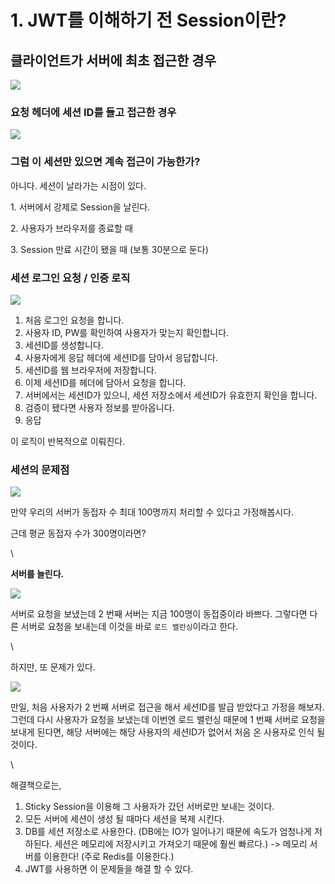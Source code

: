 # 1. JWT를 이해하기 전 Session이란?

## 클라이언트가 서버에 최초 접근한 경우

![](https://blog.kakaocdn.net/dn/VJGu9/btriJoI7Wy9/D2LNPJKk2Gt1hKfYXqdi6K/img.png)

### &#x20;

### 요청 헤더에 세션 ID를 들고 접근한 경우

![](https://blog.kakaocdn.net/dn/bBUYwf/btriB7hL16P/MWwfXA8KtI0TUTOqxxmibK/img.png)

### &#x20;

### 그럼 이 세션만 있으면 계속 접근이 가능한가?

아니다. 세션이 날라가는 시점이 있다.

1\. 서버에서 강제로 Session을 날린다.

2\. 사용자가 브라우저를 종료할 때

3\. Session 만료 시간이 됐을 때 (보통 30분으로 둔다)

### &#x20;

### 세션 로그인 요청 / 인증 로직

![](https://blog.kakaocdn.net/dn/z62ZR/btriFjW0Ljd/jEgVhb5funkJ8jUJGjfxM0/img.png)

1. 처음 로그인 요청을 합니다.
2. 사용자 ID, PW를 확인하여 사용자가 맞는지 확인합니다.
3. 세션ID를 생성합니다.
4. 사용자에게 응답 헤더에 세션ID를 담아서 응답합니다.
5. 세션ID를 웹 브라우저에 저장합니다.
6. 이제 세션ID를 헤더에 담아서 요청을 합니다.
7. 서버에서는 세션ID가 있으니, 세션 저장소에서 세션ID가 유효한지 확인을 합니다.
8. 검증이 됐다면 사용자 정보를 받아옵니다.
9. 응답

이 로직이 반복적으로 이뤄진다.

### &#x20;

### 세션의 문제점

![](https://blog.kakaocdn.net/dn/bXxATM/btriFtSfP1H/YtDaNoyt1qpj6ptwqOKMBK/img.png)

만약 우리의 서버가 동접자 수 최대 100명까지 처리할 수 있다고 가정해봅시다.

근데 평균 동접자 수가 300명이라면?

\


**서버를 늘린다.**

![](https://blog.kakaocdn.net/dn/ICdBy/btriSkspp8C/eTPWuz3FCzcKaNNiHmokR0/img.png)

서버로 요청을 보냈는데 2 번째 서버는 지금 100명이 동접중이라 바쁘다. 그렇다면 다른 서버로 요청을 보내는데 이것을 바로 `로드 밸런싱`이라고 한다.

\


하지만, 또 문제가 있다.

![](https://blog.kakaocdn.net/dn/4M6Q2/btriGU3go88/E7jY90C8nwioYbVn5DVkUK/img.png)

만일, 처음 사용자가 2 번째 서버로 접근을 해서 세션ID를 발급 받았다고 가정을 해보자. 그런데 다시 사용자가 요청을 보냈는데 이번엔 로드 밸런싱 때문에 1 번째 서버로 요청을 보내게 된다면, 해당 서버에는 해당 사용자의 세션ID가 없어서 처음 온 사용자로 인식 될 것이다.

\


해결책으로는,

1. Sticky Session을 이용해 그 사용자가 갔던 서버로만 보내는 것이다.
2. 모든 서버에 세션이 생성 될 때마다 세션을 복제 시킨다.
3. DB를 세션 저장소로 사용한다. (DB에는 IO가 일어나기 때문에 속도가 엄청나게 저하된다. 세션은 메모리에 저장시키고 가져오기 때문에 훨씬 빠르다.) -> 메모리 서버를 이용한다! (주로 Redis를 이용한다.)
4. JWT를 사용하면 이 문제들을 해결 할 수 있다.
